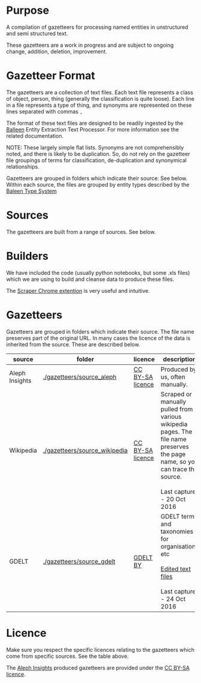 # Purpose
A compilation of gazetteers for processing named entities in unstructured and semi structured text.

These gazetteers are a work in progress and are subject to ongoing change, addition, deletion, improvement.

# Gazetteer Format
The gazetteers are a collection of text files. Each text file represents a class of object, person, thing (generally the classification is quite loose).
Each line in a file represents a type of thing, and synonyms are represented on these lines separated with commas `,`

The format of these text files are designed to be readily ingested by the [Balleen](https://github.com/dstl/baleen) Entity Extraction Text Processor. For more information see the related documentation.

NOTE: These largely simple flat lists. Synonyms are not comprehensibly noted, and there is likely to be duplication. So, do not rely on the gazetteer file groupings of terms for classification, de-duplication and synonymical relationships.

Gazetteers are grouped in folders which indicate their source: See below. Within each source, the files are grouped by entity types described by the [Baleen Type System](https://github.com/dstl/baleen/wiki/Type-System)

# Sources
The gazetteers are built from a range of sources. See below.

# Builders
We have included the code (usually python notebooks, but some .xls files) which we are using to build and cleanse data to produce these files.

The [Scraper Chrome extention](https://chrome.google.com/webstore/detail/scraper/mbigbapnjcgaffohmbkdlecaccepngjd) is very useful and intuitive.

# Gazetteers
Gazetteers are grouped in folders which indicate their source. The file name preserves part of the original URL. In many cases the licence of the data is inherited from the source. These are described below.

| source | folder | licence | description |
|---|---|---|---|
| Aleph Insights | [./gazetteers/source_aleph](./gazeteers/source_aleph) | [CC BY-SA licence](./licences/by-sa.markdown) | Produced by us, often manually. |
| Wikipedia | [./gazetteers/source_wikipedia](./gazetteers/source_wikipedia) | [CC BY-SA licence](https://en.wikipedia.org/wiki/Wikipedia:Text_of_Creative_Commons_Attribution-ShareAlike_3.0_Unported_License) | Scraped or manually pulled from various wikipedia pages. The file name preserves the page name, so you can trace the source. <br><br>Last capture - 20 Oct 2016 |
| GDELT | [./gazetteers/source_gdelt](./gazetteers/source_gdelt) | [GDELT BY](http://gdeltproject.org/about.html#termsofuse) | GDELT terms and taxonomies for organisations etc <br><br> [Edited text files](http://gdeltproject.org/data.html#documentation)<br><br> Last capture - 24 Oct 2016 |

# Licence
Make sure you respect the specific licences relating to the gazetteers which come from specific sources. See the table above.

The [Aleph Insights](www.alephinsights.com) produced gazetteers are provided under the [CC BY-SA licence](./licences/by-sa.markdown).
